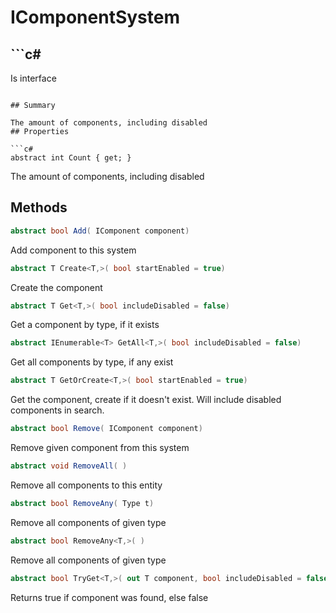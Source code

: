 # IComponentSystem

## ```c#
Is interface
```

## Summary

The amount of components, including disabled
## Properties

```c#
abstract int Count { get; } 
```
The amount of components, including disabled
## Methods

```c#
abstract bool Add( IComponent component) 
```
Add component to this system
```c#
abstract T Create<T,>( bool startEnabled = true) 
```
Create the component
```c#
abstract T Get<T,>( bool includeDisabled = false) 
```
Get a component by type, if it exists
```c#
abstract IEnumerable<T> GetAll<T,>( bool includeDisabled = false) 
```
Get all components by type, if any exist
```c#
abstract T GetOrCreate<T,>( bool startEnabled = true) 
```
Get the component, create if it doesn't exist. Will include disabled components in search.
```c#
abstract bool Remove( IComponent component) 
```
Remove given component from this system
```c#
abstract void RemoveAll( ) 
```
Remove all components to this entity
```c#
abstract bool RemoveAny( Type t) 
```
Remove all components of given type
```c#
abstract bool RemoveAny<T,>( ) 
```
Remove all components of given type
```c#
abstract bool TryGet<T,>( out T component, bool includeDisabled = false) 
```
Returns true if component was found, else false
